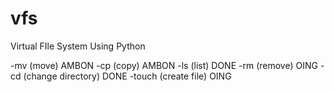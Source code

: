 # vfs
Virtual FIle System Using Python

-mv (move) AMBON
-cp (copy) AMBON
-ls (list) DONE
-rm (remove) OING
-cd (change directory) DONE
-touch (create file) OING
